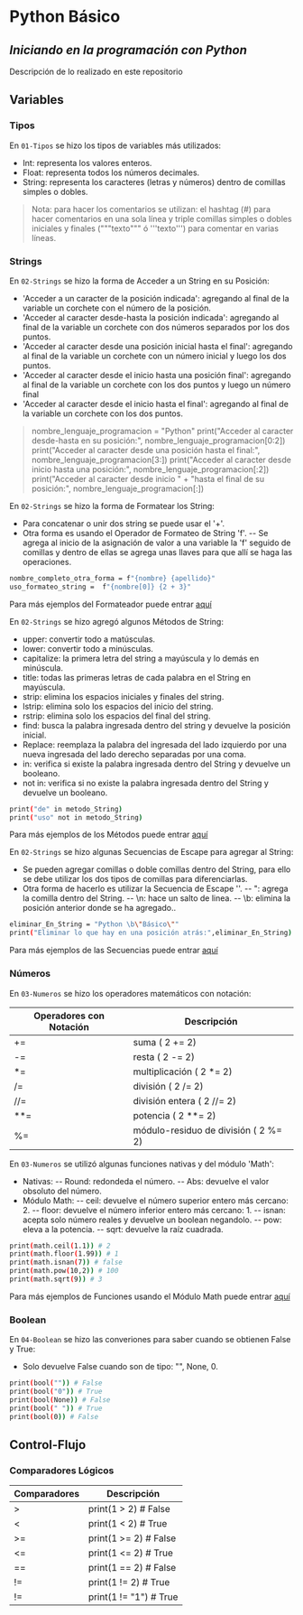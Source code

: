 # Python Básico
## _Iniciando en la programación con Python_
Descripción de lo realizado en este repositorio


## Variables

### Tipos
En `01-Tipos` se hizo los tipos de variables más utilizados:
- Int: representa los valores enteros.
- Float: representa todos los números decimales.
- String: representa los caracteres (letras y números) dentro de comillas simples o dobles.

> Nota: para hacer los comentarios se utilizan: el hashtag (#) para hacer comentarios en una sola línea y triple comillas simples o dobles iniciales y finales ("""texto""" ó '''texto''') para comentar en varias líneas.

### Strings

En `02-Strings` se hizo la forma de Acceder a un String en su Posición:
- 'Acceder a un caracter de la posición indicada': agregando al final de la variable un corchete con el número de la posición.
- 'Acceder al caracter desde-hasta la posición indicada': agregando al final de la variable un corchete con dos números separados por los dos puntos.
- 'Acceder al caracter desde una posición inicial hasta el final': agregando al final de la variable un corchete con un número inicial y luego los dos puntos.
- 'Acceder al caracter desde el inicio hasta una posición final': agregando al final de la variable un corchete con los dos puntos y luego un número final 
- 'Acceder al caracter desde el inicio hasta el final': agregando al final de la variable un corchete con los dos puntos.


> nombre_lenguaje_programacion = "Python"
> print("Acceder al caracter desde-hasta en su posición:", nombre_lenguaje_programacion[0:2])
> print("Acceder al caracter desde una posición hasta el final:",
      nombre_lenguaje_programacion[3:])
> print("Acceder al caracter desde inicio hasta una posición:",
      nombre_lenguaje_programacion[:2])
> print("Acceder al caracter desde inicio " +
      "hasta el final de su posición:", nombre_lenguaje_programacion[:])


En `02-Strings` se hizo la forma de Formatear los String:
- Para concatenar o unir dos string se puede usar el '+'.
- Otra forma es usando el Operador de Formateo de String 'f'.
-- Se agrega al inicio de la asignación de valor a una variable la 'f' seguido de comillas y dentro de ellas se agrega unas llaves para que allí se haga las operaciones.

```sh
nombre_completo_otra_forma = f"{nombre} {apellido}"
uso_formateo_string =  f"{nombre[0]} {2 + 3}"
```

Para más ejemplos del Formateador puede entrar [aquí][formatearString]

En `02-Strings` se hizo agregó algunos Métodos de String:
- upper: convertir todo a matúsculas.
- lower: convertir todo a minúsculas.
- capitalize: la primera letra del string a mayúscula y lo demás en minúscula.
- title: todas las primeras letras de cada palabra en el String en mayúscula.
- strip: elimina los espacios iniciales y finales del string.
- lstrip: elimina solo los espacios del inicio del string.
- rstrip: elimina solo los espacios del final del string.
- find: busca la palabra ingresada dentro del string y devuelve la posición inicial.
- Replace: reemplaza la palabra del ingresada del lado izquierdo por una nueva ingresada del lado derecho separadas por una coma.
- in: verifica si existe la palabra ingresada dentro del String y devuelve un booleano.
- not in: verifica si no existe la palabra ingresada dentro del String y devuelve un booleano.

```sh
print("de" in metodo_String)
print("uso" not in metodo_String)
```

Para más ejemplos de los Métodos puede entrar [aquí][metodosString]

En `02-Strings` se hizo algunas Secuencias de Escape para agregar al String:
- Se pueden agregar comillas o doble comillas dentro del String, para ello se debe utilizar los dos tipos de comillas para diferenciarlas.
- Otra forma de hacerlo es utilizar la Secuencia de Escape '\'.
-- \": agrega la comilla dentro del String.
-- \n: hace un salto de linea.
-- \b: elimina la posición anterior donde se ha agregado..

```sh
eliminar_En_String = "Python \b\"Básico\""
print("Eliminar lo que hay en una posición atrás:",eliminar_En_String)
```

Para más ejemplos de las Secuencias puede entrar [aquí][secuenciaescape]

### Números

En `03-Numeros`  se hizo los operadores matemáticos con notación:

| Operadores con Notación | Descripción |
| ------ | ------ |
| += | suma ( 2 += 2) |
| -= | resta ( 2 -= 2) |
| *= | multiplicación ( 2 *= 2) |
| /= | división ( 2 /= 2) |
| //= | división entera ( 2 //= 2) |
| **= | potencia ( 2 **= 2) |
| %=  | módulo-residuo de división ( 2 %= 2) |

En `03-Numeros`  se utilizó algunas funciones nativas y del módulo 'Math':
- Nativas:
-- Round: redondeda el número.
-- Abs: devuelve el valor obsoluto del número.
- Módulo Math:
-- ceil: devuelve el número superior entero más cercano: 2.
-- floor: devuelve el número inferior entero más cercano: 1.
-- isnan: acepta solo número reales y devuelve un boolean negandolo.
-- pow: eleva a la potencia.
-- sqrt: devuelve la raíz cuadrada.

```sh
print(math.ceil(1.1)) # 2
print(math.floor(1.99)) # 1
print(math.isnan(7)) # false
print(math.pow(10,2)) # 100
print(math.sqrt(9)) # 3
```

Para más ejemplos de Funciones usando el Módulo Math puede entrar [aquí][moduloMath]


### Boolean

En `04-Boolean` se hizo las converiones para saber cuando se obtienen False y True:
- Solo devuelve False cuando son de tipo: "", None, 0.

```sh
print(bool("")) # False
print(bool("0")) # True
print(bool(None)) # False
print(bool(" ")) # True
print(bool(0)) # False
```

## Control-Flujo

### Comparadores Lógicos

| Comparadores | Descripción |
| ------ | ------ |
| > |print(1 > 2) # False |
| < |print(1 < 2) # True |
| >= |print(1 >= 2) # False |
| <= |print(1 <= 2) # True |
| == |print(1 == 2) # False |
| != |print(1 != 2) # True |
| !=  |print(1 != "1") # True |



[//]: # (Enlaces a la documentación)

[formatearString]: <https://docs.python.org/es/3/reference/lexical_analysis.html#formatted-string-literals>
[metodosString]: <https://docs.python.org/3/library/stdtypes.html#string-methods>
[secuenciaescape]: <https://docs.python.org/es/3/reference/lexical_analysis.html#literals>
[moduloMath]:<https://docs.python.org/3/library/math.html>
